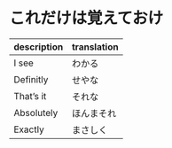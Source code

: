 # これだけは覚えておけ

| description | translation |
| ---- | ---- |
| I see		    | わかる    |
| Definitly     | せやな    |
| That’s it     | それな    |
| Absolutely	| ほんまそれ|
| Exactly       | まさしく  |
